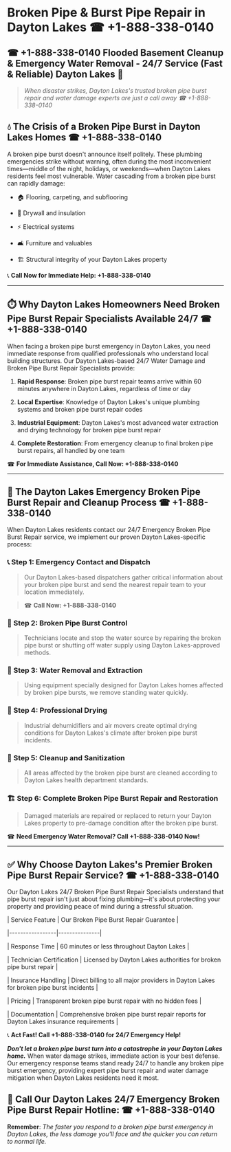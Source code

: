 # Broken Pipe & Burst Pipe Repair in Dayton Lakes ☎ +1-888-338-0140  
## ☎ +1-888-338-0140 Flooded Basement Cleanup & Emergency Water Removal - 24/7 Service (Fast & Reliable) Dayton Lakes 🚨  

> *When disaster strikes, Dayton Lakes's trusted broken pipe burst repair and water damage experts are just a call away ☎ +1-888-338-0140*  

## 💧 The Crisis of a Broken Pipe Burst in Dayton Lakes Homes ☎ +1-888-338-0140  

A broken pipe burst doesn't announce itself politely. These plumbing emergencies strike without warning, often during the most inconvenient times—middle of the night, holidays, or weekends—when Dayton Lakes residents feel most vulnerable. Water cascading from a broken pipe burst can rapidly damage:  

* 🏠 Flooring, carpeting, and subflooring  
* 🧱 Drywall and insulation  
* ⚡ Electrical systems  
* 🛋️ Furniture and valuables  
* 🏗️ Structural integrity of your Dayton Lakes property  

📞 **Call Now for Immediate Help: +1-888-338-0140**  

---  

## ⏱️ Why Dayton Lakes Homeowners Need Broken Pipe Burst Repair Specialists Available 24/7 ☎ +1-888-338-0140  

When facing a broken pipe burst emergency in Dayton Lakes, you need immediate response from qualified professionals who understand local building structures. Our Dayton Lakes-based 24/7 Water Damage and Broken Pipe Burst Repair Specialists provide:  

1. **Rapid Response**: Broken pipe burst repair teams arrive within 60 minutes anywhere in Dayton Lakes, regardless of time or day  
2. **Local Expertise**: Knowledge of Dayton Lakes's unique plumbing systems and broken pipe burst repair codes  
3. **Industrial Equipment**: Dayton Lakes's most advanced water extraction and drying technology for broken pipe burst repair  
4. **Complete Restoration**: From emergency cleanup to final broken pipe burst repairs, all handled by one team  

☎ **For Immediate Assistance, Call Now: +1-888-338-0140**  

---  

## 🔧 The Dayton Lakes Emergency Broken Pipe Burst Repair and Cleanup Process ☎ +1-888-338-0140  

When Dayton Lakes residents contact our 24/7 Emergency Broken Pipe Burst Repair service, we implement our proven Dayton Lakes-specific process:  

### 📞 Step 1: Emergency Contact and Dispatch  
> Our Dayton Lakes-based dispatchers gather critical information about your broken pipe burst and send the nearest repair team to your location immediately.  
> ☎ **Call Now: +1-888-338-0140**  

### 🚿 Step 2: Broken Pipe Burst Control  
> Technicians locate and stop the water source by repairing the broken pipe burst or shutting off water supply using Dayton Lakes-approved methods.  

### 🌊 Step 3: Water Removal and Extraction  
> Using equipment specially designed for Dayton Lakes homes affected by broken pipe bursts, we remove standing water quickly.  

### 💨 Step 4: Professional Drying  
> Industrial dehumidifiers and air movers create optimal drying conditions for Dayton Lakes's climate after broken pipe burst incidents.  

### 🧼 Step 5: Cleanup and Sanitization  
> All areas affected by the broken pipe burst are cleaned according to Dayton Lakes health department standards.  

### 🏗️ Step 6: Complete Broken Pipe Burst Repair and Restoration  
> Damaged materials are repaired or replaced to return your Dayton Lakes property to pre-damage condition after the broken pipe burst.  

☎ **Need Emergency Water Removal? Call +1-888-338-0140 Now!**  

---  

## ✅ Why Choose Dayton Lakes's Premier Broken Pipe Burst Repair Service? ☎ +1-888-338-0140  

Our Dayton Lakes 24/7 Broken Pipe Burst Repair Specialists understand that pipe burst repair isn't just about fixing plumbing—it's about protecting your property and providing peace of mind during a stressful situation.  

| Service Feature | Our Broken Pipe Burst Repair Guarantee |  
|-----------------|---------------|  
| Response Time | 60 minutes or less throughout Dayton Lakes |  
| Technician Certification | Licensed by Dayton Lakes authorities for broken pipe burst repair |  
| Insurance Handling | Direct billing to all major providers in Dayton Lakes for broken pipe burst incidents |  
| Pricing | Transparent broken pipe burst repair with no hidden fees |  
| Documentation | Comprehensive broken pipe burst repair reports for Dayton Lakes insurance requirements |  

📞 **Act Fast! Call +1-888-338-0140 for 24/7 Emergency Help!**  

***Don't let a broken pipe burst turn into a catastrophe in your Dayton Lakes home.*** When water damage strikes, immediate action is your best defense. Our emergency response teams stand ready 24/7 to handle any broken pipe burst emergency, providing expert pipe burst repair and water damage mitigation when Dayton Lakes residents need it most.  

## 📱 Call Our Dayton Lakes 24/7 Emergency Broken Pipe Burst Repair Hotline: ☎ +1-888-338-0140  

**Remember**: *The faster you respond to a broken pipe burst emergency in Dayton Lakes, the less damage you'll face and the quicker you can return to normal life.*